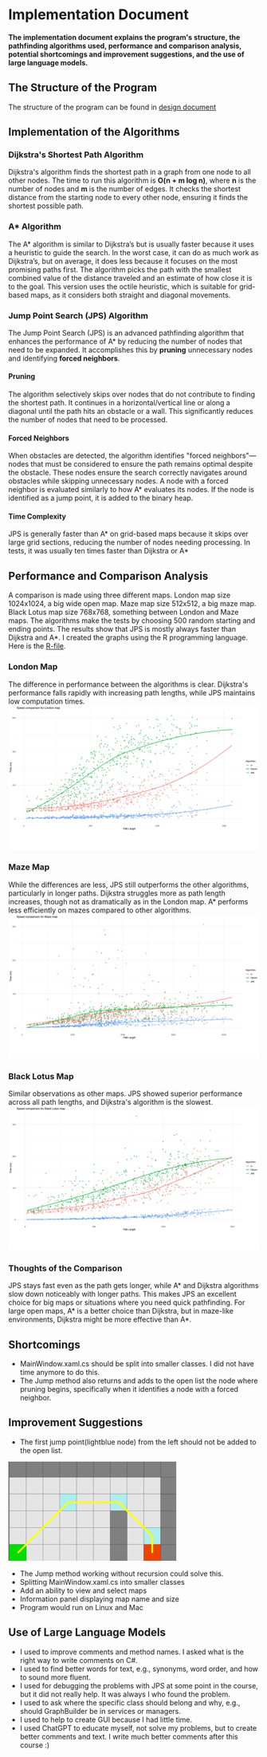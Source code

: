# Implementation Document

#### The implementation document explains the program's structure, the pathfinding algorithms used, performance and comparison analysis, potential shortcomings and improvement suggestions, and the use of large language models.

## The Structure of the Program

The structure of the program can be found in [design document](design_document.md)

## Implementation of the Algorithms

### Dijkstra's Shortest Path Algorithm
Dijkstra's algorithm finds the shortest path in a graph from one node to all other nodes. The time to run this algorithm is **O(n + m log n)**, where **n** is the number of nodes and **m** is the number of edges. It checks the shortest distance from the starting node to every other node, ensuring it finds the shortest possible path.

### A* Algorithm
The A* algorithm is similar to Dijkstra’s but is usually faster because it uses a heuristic to guide the search. In the worst case, it can do as much work as Dijkstra’s, but on average, it does less because it focuses on the most promising paths first. The algorithm picks the path with the smallest combined value of the distance traveled and an estimate of how close it is to the goal. This version uses the octile heuristic, which is suitable for grid-based maps, as it considers both straight and diagonal movements.

### Jump Point Search (JPS) Algorithm
The Jump Point Search (JPS) is an advanced pathfinding algorithm that enhances the performance of A* by reducing the number of nodes that need to be expanded. It accomplishes this by **pruning** unnecessary nodes and identifying **forced neighbors**.

#### Pruning
The algorithm selectively skips over nodes that do not contribute to finding the shortest path. It continues in a horizontal/vertical line or along a diagonal until the path hits an obstacle or a wall. This significantly reduces the number of nodes that need to be processed.

#### Forced Neighbors 
When obstacles are detected, the algorithm identifies "forced neighbors"—nodes that must be considered to ensure the path remains optimal despite the obstacle. These nodes ensure the search correctly navigates around obstacles while skipping unnecessary nodes. A node with a forced neighbor is evaluated similarly to how A* evaluates its nodes. If the node is identified as a jump point, it is added to the binary heap.

#### Time Complexity
JPS is generally faster than A* on grid-based maps because it skips over large grid sections, reducing the number of nodes needing processing. In tests, it was usually ten times faster than Dijkstra or A*

## Performance and Comparison Analysis
A comparison is made using three different maps. London map size 1024x1024, a big wide open map. Maze map size 512x512, a big maze map. Black Lotus map size 768x768, something between London and Maze maps. The algorithms make the tests by choosing 500 random starting and ending points. The results show that JPS is mostly always faster than Dijkstra and A*. I created the graphs using the R programming language. Here is the [R-file](./AlgorithmComparisonPlotting.R).

### London Map
The difference in performance between the algorithms is clear. Dijkstra's performance falls rapidly with increasing path lengths, while JPS maintains low computation times.
![](./Pics/LondonMapComparison.jpg)

### Maze Map
While the differences are less, JPS still outperforms the other algorithms, particularly in longer paths. Dijkstra struggles more as path length increases, though not as dramatically as in the London map. A* performs less efficiently on mazes compared to other algorithms.
![](./Pics/MazeMapComparison.jpg)

### Black Lotus Map
Similar observations as other maps. JPS showed superior performance across all path lengths, and Dijkstra's algorithm is the slowest.
![](./Pics/BlackLotusMapComparison.jpg)

### Thoughts of the Comparison
JPS stays fast even as the path gets longer, while A* and Dijkstra algorithms slow down noticeably with longer paths. This makes JPS an excellent choice for big maps or situations where you need quick pathfinding. For large open maps, A* is a better choice than Dijkstra, but in maze-like environments, Dijkstra might be more effective than A*.

## Shortcomings

- MainWindow.xaml.cs should be split into smaller classes. I did not have time anymore to do this.
- The Jump method also returns and adds to the open list the node where pruning begins, specifically when it identifies a node with a forced neighbor.

## Improvement Suggestions

- The first jump point(lightblue node) from the left should not be added to the open list.

![](./Pics/my_jps.png)

- The Jump method working without recursion could solve this.
- Splitting MainWindow.xaml.cs into smaller classes
- Add an ability to view and select maps
- Information panel displaying map name and size
- Program would run on Linux and Mac

## Use of Large Language Models
- I used to improve comments and method names. I asked what is the right way to write comments on C#.
- I used to find better words for text, e.g., synonyms, word order, and how to sound more fluent.
- I used for debugging the problems with JPS at some point in the course, but it did not really help. It was always I who found the problem.
- I used to ask where the specific class should belong and why, e.g., should GraphBuilder be in services or managers.
- I used to help to create GUI because I had little time.
- I used ChatGPT to educate myself, not solve my problems, but to create better comments and text. I write much better comments after this course :)